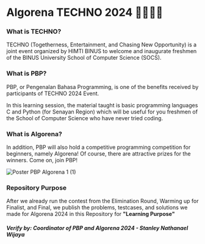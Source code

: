 # Algorena TECHNO 2024 🐦‍🔥🐦‍🔥

### What is TECHNO?

TECHNO (Togetherness, Entertainment, and Chasing New Opportunity) is a joint event organized by HIMTI BINUS to welcome and inaugurate freshmen of the BINUS University School of Computer Science (SOCS).

### What is PBP?

PBP, or Pengenalan Bahasa Programming, is one of the benefits received by participants of TECHNO 2024 Event.

In this learning session, the material taught is basic programming languages C and Python (for Senayan Region) which will be useful for you freshmen of the School of Computer Science who have never tried coding.

### What is Algorena?

In addition, PBP will also hold a competitive programming competition for beginners, namely Algorena! Of course, there are attractive prizes for the winners. Come on, join PBP!

![Poster PBP Algorena 1 (1)](https://github.com/user-attachments/assets/f3eea177-b5fa-45cf-91b2-fd223eed359e)

### Repository Purpose

After we already run the contest from the Elimination Round, Warming up for Finalist, and Final, we publish the problems, testcases, and solutions we made for Algorena 2024 in this Repository for <b> "Learning Purpose" </b>

##### Verify by: Coordinator of PBP and Algorena 2024 - Stanley Nathanael Wijaya
